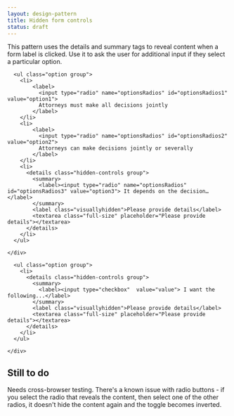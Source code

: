 ```yaml
---
layout: design-pattern
title: Hidden form controls
status: draft
---
```


This pattern uses the details and summary tags to reveal content when a form label is clicked.
Use it to ask the user for additional input if they select a particular option.

<div class="pattern-example">
  <div class="inner">
    <div class="form-example-1">

      <ul class="option group">
        <li>
            <label>
              <input type="radio" name="optionsRadios" id="optionsRadios1" value="option1">
              Attorneys must make all decisions jointly
            </label>
        </li>
        <li>
            <label>
              <input type="radio" name="optionsRadios" id="optionsRadios2" value="option2">
              Attorneys can make decisions jointly or severally
            </label>
        </li>
        <li>                                      
          <details class="hidden-controls group">
            <summary>
              <label><input type="radio" name="optionsRadios" id="optionsRadios3" value="option3"> It depends on the decision…</label>
            </summary>
            <label class="visuallyhidden">Please provide details</label>
            <textarea class="full-size" placeholder="Please provide details"></textarea>
          </details>
        </li>
      </ul>

    </div>
  </div>
</div>


<div class="pattern-example">
  <div class="inner">
    <div class="form-example-1">

      <ul class="option group">
        <li>                                      
          <details class="hidden-controls group">
            <summary>
              <label><input type="checkbox"  value="value"> I want the following...</label>
            </summary>
            <label class="visuallyhidden">Please provide details</label>
            <textarea class="full-size" placeholder="Please provide details"></textarea>
          </details>
        </li>
      </ul>

    </div>
  </div>
</div>

## Still to do

Needs cross-browser testing. There's a known issue with radio buttons - if you select the radio that
reveals the content, then select one of the other radios, it doesn't hide the content again and the
toggle becomes inverted.

<script src="../javascripts/jquery.details.js"></script>
<script>
  $(function() {
    // Add conditional classname based on support
    $('html').addClass($.fn.details.support ? 'details' : 'no-details');
    // Emulate <details> where necessary and enable open/close event handlers
    $('details').details();

  });
</script>


